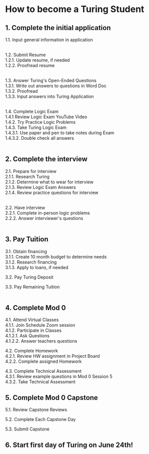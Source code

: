 # How to become a Turing Student <br>

## 1. Complete the initial application <br>

  1.1. Input general information in application <br> <br>

  1.2. Submit Resume <br>
    1.2.1. Update resume, if needed <br>
    1.2.2. Proofread resume <br> <br>

  1.3. Answer Turing's Open-Ended Questions <br>
    1.3.1. Write out answers to questions in Word Doc <br>
    1.3.2. Proofread <br>
    1.3.3. Input answers into Turing Application <br> <br>

  1.4. Complete Logic Exam <br>
    1.4.1 Review Logic Exam YouTube Video <br>
    1.4.2. Try Practice Logic Problems <br>
    1.4.3. Take Turing Logic Exam <br>
      1.4.3.1. Use paper and pen to take notes during Exam <br>
      1.4.3.2. Double check all answers <br> <br>

## 2. Complete the interview <br>

  2.1. Prepare for interview <br>
    2.1.1. Research Turing <br>
    2.1.2. Determine what to wear for interview <br>
    2.1.3. Review Logic Exam Answers <br>
    2.1.4. Review practice questions for interview <br> <br>

  2.2. Have interview <br>
    2.2.1. Complete in-person logic problems <br>
    2.2.2. Answer interviewer's questions <br> <br>

## 3. Pay Tuition <br>

  3.1. Obtain financing <br>
    3.1.1. Create 10 month budget to determine needs <br>
    3.1.2. Research financing <br>
    3.1.3. Apply to loans, if needed <br>

  3.2. Pay Turing Deposit <br>

  3.3. Pay Remaining Tuition <br> <br>

## 4. Complete Mod 0 <br>

  4.1. Attend Virtual Classes <br>
    4.1.1. Join Schedule Zoom session <br>
    4.1.2. Participate in Classes <br>
      4.1.2.1. Ask Questions <br>
      4.1.2.2. Answer teachers questions <br>

  4.2. Complete Homework <br>
    4.2.1. Review HW assignment in Project Board <br>
    4.2.2. Complete assigned Homework <br>

  4.3. Complete Technical Assessment <br>
    4.3.1. Review example questions in Mod 0 Session 5 <br>
    4.3.2. Take Technical Assessment <br>

## 5. Complete Mod 0 Capstone <br>

  5.1. Review Capstone Reviews <br>

  5.2. Complete Each Capstone Day <br>

  5.3. Submit Capstone <br>

  ## 6. Start first day of Turing on June 24th! <br>
